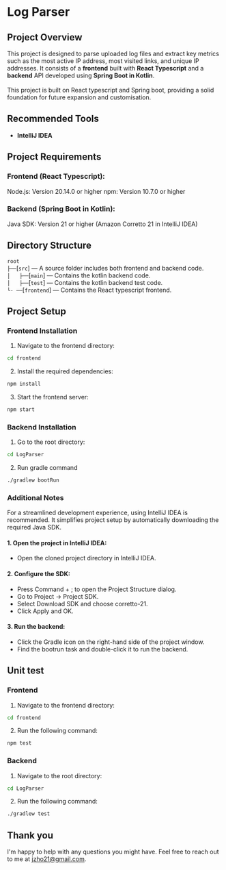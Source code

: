 # Log Parser
## Project Overview
This project is designed to parse uploaded log files and extract key metrics such as the most active IP address, most visited links, and unique IP addresses. 
It consists of a **frontend** built with **React Typescript** and a **backend** API developed using **Spring Boot in Kotlin**.<br /><br />
This project is built on React typescript and Spring boot, providing a solid foundation for future expansion and customisation.

## Recommended Tools ##
- **IntelliJ IDEA**

## Project Requirements
### Frontend (React Typescript):

Node.js: Version 20.14.0 or higher
npm: Version 10.7.0 or higher

### Backend (Spring Boot in Kotlin):

Java SDK: Version 21 or higher (Amazon Corretto 21 in IntelliJ IDEA)

## Directory Structure
`root`<br>
`├──`[`src`] — A source folder includes both frontend and backend code.<br>
`│   ├──`[`main`] — Contains the kotlin backend code.<br>
`│   ├──`[`test`] — Contains the kotlin backend test code.<br>
`└- ──`[`frontend`] — Contains the React typescript frontend.<br>


## Project Setup
### Frontend Installation
1. Navigate to the frontend directory:
```bash
cd frontend
```
2. Install the required dependencies:
```bash
npm install
```
3. Start the frontend server:
```bash
npm start
```

### Backend Installation
1. Go to the root directory:
```bash
cd LogParser
```
2. Run gradle command
```bash
./gradlew bootRun
```

### Additional Notes
For a streamlined development experience, using IntelliJ IDEA is recommended. It simplifies project setup by automatically downloading the required Java SDK.
#### 1. Open the project in IntelliJ IDEA:
- Open the cloned project directory in IntelliJ IDEA.
#### 2. Configure the SDK:
- Press Command + ; to open the Project Structure dialog.
- Go to Project -> Project SDK.
- Select Download SDK and choose corretto-21.
- Click Apply and OK.
#### 3. Run the backend:
- Click the Gradle icon on the right-hand side of the project window.
- Find the bootrun task and double-click it to run the backend.

## Unit test
### Frontend
1. Navigate to the frontend directory:
```bash
cd frontend
```
2. Run the following command:
```bash
npm test
```

### Backend
1. Navigate to the root directory:
```bash
cd LogParser
```
2. Run the following command:
```bash
./gradlew test
```

## Thank you
I'm happy to help with any questions you might have. Feel free to reach out to me at jzho21@gmail.com. 




